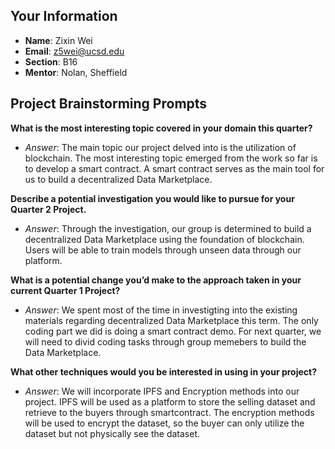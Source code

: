 

## Your Information

- **Name**: Zixin Wei
- **Email**: [z5wei@ucsd.edu](mailto:z5wei@ucsd.edu)
- **Section**: B16
- **Mentor**: Nolan, Sheffield

## Project Brainstorming Prompts

**What is the most interesting topic covered in your domain this quarter?**  
- _Answer_: The main topic our project delved into is the utilization of blockchain. The most interesting topic emerged from the work so far is to develop a smart contract. A smart contract serves as the main tool for us to build a decentralized Data Marketplace. 

**Describe a potential investigation you would like to pursue for your Quarter 2 Project.**  
- _Answer_: Through the investigation, our group is determined to build a decentralized Data Marketplace using the foundation of blockchain. Users will be able to train models through unseen data through our platform.

**What is a potential change you’d make to the approach taken in your current Quarter 1 Project?**  
- _Answer_: We spent most of the time in investigting into the existing materials regarding decentralized Data Marketplace this term. The only coding part we did is doing a smart contract demo. For next quarter, we will need to divid coding tasks through group memebers to build the Data Marketplace. 

**What other techniques would you be interested in using in your project?**  
- _Answer_: We will incorporate IPFS and Encryption methods into our project. IPFS will be used as a platform to store the selling dataset and retrieve to the buyers through smartcontract. The encryption methods will be used to encrypt the dataset, so the buyer can only utilize the dataset but not physically see the dataset. 
